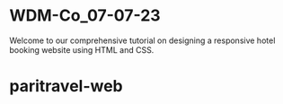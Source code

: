 # WDM-Co_07-07-23
Welcome to our comprehensive tutorial on designing a responsive hotel booking website using HTML and CSS.
# paritravel-web
